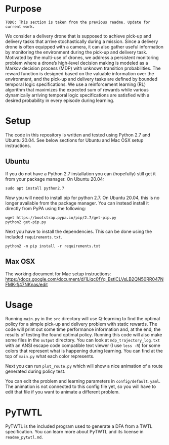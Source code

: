 # Purpose
```
TODO: This section is taken from the previous readme. Update for current work.
```
We consider a delivery drone that is supposed to achieve pick-up and delivery tasks that arrive stochastically during a mission. Since a delivery drone is often equipped with a camera, it can also gather useful information by monitoring the environment during the pick-up and delivery task. Motivated by the multi-use of drones, we address a persistent monitoring problem where a drone’s high-level decision making is modeled as a Markov decision process (MDP) with unknown transition probabilities. The reward function is designed based on the valuable information over the environment, and the pick-up and delivery tasks are defined by bounded temporal logic specifications. We use a reinforcement learning (RL) algorithm that maximizes the expected sum of rewards while various dynamically arriving temporal logic specifications are satisfied with a desired probability in every episode during learning.

# Setup
The code in this repository is written and tested using Python 2.7 and Ubuntu 20.04. See below sections for Ubuntu and Mac OSX setup instructions.

## Ubuntu
If you do not have a Python 2.7 installation you can (hopefully) still get it from your package manager. On Ubuntu 20.04:
```
sudo apt install python2.7
```
Now you will need to install pip for python 2.7. On Ubuntu 20.04, this is no longer available from the package manager. You can instead install it directly from PyPA using the following:
```
wget https://bootstrap.pypa.io/pip/2.7/get-pip.py
python2 get-pip.py
```
Next you have to install the dependencies. This can be done using the included `requirements.txt`.
```
python2 -m pip install -r requirements.txt
```

## Max OSX
The working document for Mac setup instructions:
https://docs.google.com/document/d/1Liqc0fYq_BstlCLVsLB2QN50RR047NFMK-fj47NKnas/edit

# Usage
Running `main.py` in the `src` directory will use Q-learning to find the optimal policy for a simple pick-up and delivery problem with static rewards. The code will print out some time performance information and, at the end, the results of testing the found optimal policy. Running this code will also make some files in the `output` directory. You can look at `mdp_trajectory_log.txt` with an ANSI escape code compatible text viewer (I use `less -R`) for some colors that represent what is happening during learning. You can find at the top of `main.py` what each color represents. 

Next you can run `plot_route.py` which will show a nice animation of a route generated during policy test.

You can edit the problem and learning parameters in `config/default.yaml`. The animation is not connected to this config file yet, so you will have to edit that file if you want to animate a different problem.

# PyTWTL
PyTWTL is the included program used to generate a DFA from a TWTL specification. You can learn more about PyTWTL and its license in `readme_pytwtl.md`.